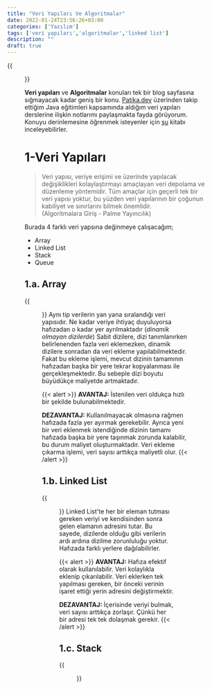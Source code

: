 ```yaml
---
title: "Veri Yapıları Ve Algoritmalar"
date: 2022-01-24T23:56:26+03:00
categories: ['Yazılım']
tags: ['veri yapıları','algoritmalar','linked list']
description: ""
draft: true
---
```

{{<figure src="veri_yapilari_ve_algoritmalar.png">}}

**Veri yapıları** ve **Algoritmalar** konuları tek bir blog sayfasına sığmayacak kadar geniş bir konu. [Patika.dev](https://patika.dev) üzerinden takip ettiğim Java eğitimleri kapsamında aldığım veri yapıları derslerine ilişkin notlarımı paylaşmakta fayda görüyorum. Konuyu derinlemesine öğrenmek isteyenler için [şu](https://palmeyayinevi.com/algorItmalara-gIrIs) kitabı inceleyebilirler.

# 1-Veri Yapıları
> Veri yapısı, veriye erişimi ve üzerinde yapılacak değişiklikleri kolaylaştırmayı amaçlayan veri depolama ve düzenleme yöntemidir. Tüm amaçlar için geçerli tek bir veri yapısı yoktur, bu yüzden veri yapılarının bir çoğunun kabiliyet ve sınırlarını bilmek önemlidir.  
> (Algoritmalara Giriş - Palme Yayıncılık)

Burada 4 farklı veri yapsına değinmeye çalışacağım;
- Array
- Linked List
- Stack
- Queue
## 1.a. Array
{{<figure src="array.gif">}}
Aynı tip verilerin yan yana sıralandığı veri yapısıdır. Ne kadar veriye ihtiyaç duyuluyorsa hafızadan o kadar yer ayrılmaktadır (*dinamik olmayan dizilerde*)
Sabit dizilere, dizi tanımlanırken belirlenenden fazla veri eklemezken, dinamik dizilere sonradan da veri ekleme yapılabilmektedir. Fakat bu ekleme işlemi, mevcut dizinin tamamının hafızadan başka bir yere tekrar kopyalanması ile gerçekleşmektedir. Bu sebeple dizi boyutu büyüdükçe maliyetde artmaktadır.

{{< alert >}}
**AVANTAJ:** İstenilen veri oldukça hızlı bir şekilde bulunabilmektedir.  

**DEZAVANTAJ:** Kullanılmayacak olmasına rağmen hafızada fazla yer ayırmak gerekebilir. Ayrıca yeni bir veri eklenmek istendiğinde dizinin tamamı hafızada başka bir yere taşınmak zorunda kalabilir, bu durum maliyet oluşturmaktadır. Veri ekleme çıkarma işlemi, veri sayısı arttıkça maliyetli olur.
{{< /alert >}}

## 1.b. Linked List
{{<figure src="linkedlist.png">}}
Linked List'te her bir eleman tutması gereken veriyi ve kendisinden sonra gelen elamanın adresini tutar. Bu sayede, dizilerde olduğu gibi verilerin ardı ardına dizilme zorunluluğu yoktur. Hafızada farklı yerlere dağılabilirler.

{{< alert >}}
**AVANTAJ:** Hafıza efektif olarak kullanılabilir. Veri kolaylıkla eklenip çıkarılabilir. Veri eklerken tek yapılması gereken, bir önceki verinin işaret ettiği yerin adresini değiştirmektir.  

**DEZAVANTAJ:** İçerisinde veriyi bulmak, veri sayısı arttıkça zorlaşır. Çünkü her bir adresi tek tek dolaşmak gerekir.
{{< /alert >}}

## 1.c. Stack
{{<figure src="stack.png">}}
